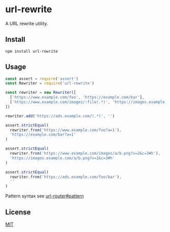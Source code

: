 # url-rewrite
A URL rewrite utility.

## Install
```
npm install url-rewrite
```

## Usage
```js
const assert = require('assert')
const Rewriter = require('url-rewrite')

const rewriter = new Rewriter([
  ['https://www.example.com/foo', 'https://example.com/bar'],
  ['https://www.example.com/images/:file(.*)', 'https://images.example.com/:file']
])

rewriter.add('https://ads.example.com/(.*)', '')

assert.strictEqual(
  rewriter.from('https://www.example.com/foo?a=1'),
  'https://example.com/bar?a=1'
)

assert.strictEqual(
  rewriter.from('https://www.example.com/images/a/b.png?v=2&c=3#h'),
  'https://images.example.com/a/b.png?v=2&c=3#h'
)

assert.strictEqual(
  rewriter.from('https://ads.example.com/foo/bar'),
  ''
)
```

Pattern syntax see [url-router#pattern](https://github.com/jiangfengming/url-router#pattern)


## License
[MIT](LICENSE)
